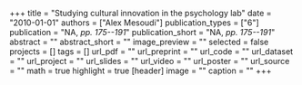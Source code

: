 +++
title = "Studying cultural innovation in the psychology lab"
date = "2010-01-01"
authors = ["Alex Mesoudi"]
publication_types = ["6"]
publication = "NA, _pp. 175--191_"
publication_short = "NA, _pp. 175--191_"
abstract = ""
abstract_short = ""
image_preview = ""
selected = false
projects = []
tags = []
url_pdf = ""
url_preprint = ""
url_code = ""
url_dataset = ""
url_project = ""
url_slides = ""
url_video = ""
url_poster = ""
url_source = ""
math = true
highlight = true
[header]
image = ""
caption = ""
+++
